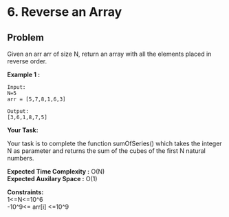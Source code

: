 # 6. Reverse an Array

## Problem

Given an arr arr of size N, return an array with all the elements placed in reverse order.

**Example 1 :**

```
Input:
N=5
arr = [5,7,8,1,6,3]

Output:
[3,6,1,8,7,5]
```

**Your Task:**

Your task is to complete the function sumOfSeries() which takes the integer N as parameter and returns the sum of the cubes of the first N natural numbers.

**Expected Time Complexity :** O(N)  
**Expected Auxilary Space :** O(1)

**Constraints:**  
1<=N<=10^6  
-10^9<= arr[i] <=10^9
